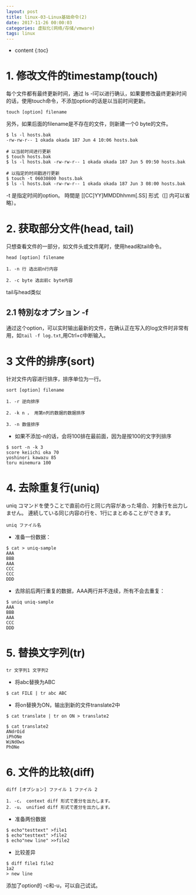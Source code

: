 ```yaml
---
layout: post
title: linux-03-Linux基础命令(2)
date: 2017-11-26 00:00:03
categories: 虚拟化(网络/存储/vmware)
tags: linux
---
```

* content
{:toc}

# 1. 修改文件的timestamp(touch) 

每个文件都有最终更新时间，通过 ls -l可以进行确认，如果要修改最终更新时间的话，使用touch命令，不添加option的话是以当前时间更新。


```
touch [option] filename 
```

另外，如果后面的filename是不存在的文件，则新建一个0 byte的文件。


```
$ ls -l hosts.bak 
-rw-rw-r-- 1 okada okada 187 Jun 4 10:06 hosts.bak 

# 以当前时间进行更新
$ touch hosts.bak 
$ ls -l hosts.bak -rw-rw-r-- 1 okada okada 187 Jun 5 09:50 hosts.bak 

# 以指定的时间戳进行更新
$ touch -t 06030800 hosts.bak 
$ ls -l hosts.bak -rw-rw-r-- 1 okada okada 187 Jun 3 08:00 hosts.bak 

```

-t 是指定时间的option。
時間是 [[CC]YY]MMDDhhmm[.SS] 形式（[] 内可以省略）。


# 2. 获取部分文件(head, tail) 

只想查看文件的一部分，如文件头或文件尾时，使用head和tail命令。

```
head [option] filename

1. -n 行 选出前n行内容

2. -c byte 选出前c byte内容
```

tail与head类似


## 2.1 特別なオプション -f 

通过这个option，可以实时输出最新的文件，在确认正在写入的log文件时非常有用，如`tail -f log.txt`,用Ctrl+c中断输入。


# 3 文件的排序(sort) 

针对文件内容进行排序，排序单位为一行。

```
sort [option] filename

1. -r 逆向排序

2. -k n ， 用第n列的数据的数据排序

3. -n 数值排序

```

- 如果不添加-n的话，会将100排在最前面，因为是按100的文字列排序

```
$ sort -n -k 3 
score keiichi oka 70 
yoshinori kawazu 85 
toru minemura 100 
```

# 4. 去除重复行(uniq) 
uniq コマンドを使うことで直前の行と同じ内容があった場合、対象行を出力しません。
連続している同じ内容の行を、1行にまとめることができます。

```
uniq ファイル名
```

- 准备一份数据：

```
$ cat > uniq-sample 
AAA 
BBB 
AAA 
CCC 
CCC 
DDD
```

- 去除前后两行重复的数据，AAA两行并不连续，所有不会去重复：

```
$ uniq uniq-sample 
AAA 
BBB 
AAA 
CCC 
DDD 
```

# 5. 替换文字列(tr) 

```
tr 文字列1 文字列2 
```

- 将abc替换为ABC

```
$ cat FILE | tr abc ABC 
```

- 将on替换为ON，输出到新的文件translate2中

```
$ cat translate | tr on ON > translate2 

$ cat translate2 
ANdrOid 
iPhONe 
WiNdOws 
PhONe 
```

# 6. 文件的比较(diff) 

```
diff [オプション] ファイル 1 ファイル 2 

1. -c， context diff 形式で差分を出力します。 
2. -u， unified diff 形式で差分を出力します。 

```

- 准备两份数据

```
$ echo"testtext" >file1 
$ echo"testtext" >file2 
$ echo"new line" >>file2 
```

- 比较差异

```
$ diff file1 file2 
1a2 
> new line 
```

添加了option的 -c和-u，可以自己试试。
